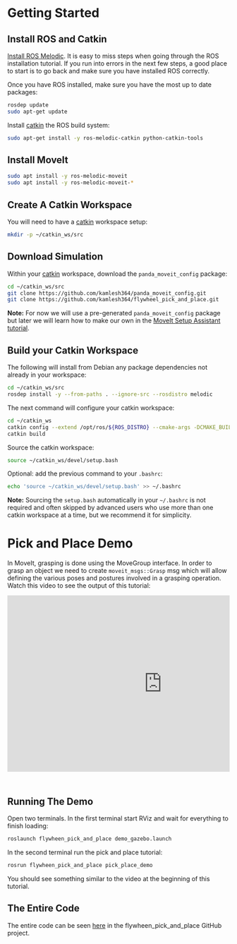 # Getting Started

## Install ROS and Catkin

[Install ROS Melodic](http://wiki.ros.org/melodic/Installation/Ubuntu).
It is easy to miss steps when going through the ROS installation tutorial. If you run into errors in the next few steps, a good place to start is to go back and make sure you have installed ROS correctly.

Once you have ROS installed, make sure you have the most up to date packages:

```bash
rosdep update
sudo apt-get update
```

Install [catkin](http://wiki.ros.org/catkin) the ROS build system:

```bash
sudo apt-get install -y ros-melodic-catkin python-catkin-tools
```

## Install MoveIt

```bash
sudo apt install -y ros-melodic-moveit
sudo apt install -y ros-melodic-moveit-*
```

## Create A Catkin Workspace

You will need to have a [catkin](http://wiki.ros.org/catkin) workspace setup:

```bash
mkdir -p ~/catkin_ws/src
```

## Download Simulation

Within your [catkin](http://wiki.ros.org/catkin) workspace, download the `panda_moveit_config` package:

```bash
cd ~/catkin_ws/src
git clone https://github.com/kamlesh364/panda_moveit_config.git
git clone https://github.com/kamlesh364/flywheel_pick_and_place.git
```

**Note:** For now we will use a pre-generated `panda_moveit_config` package but later we will learn how to make our own in the [MoveIt Setup Assistant tutorial](../setup_assistant/setup_assistant_tutorial.html).

## Build your Catkin Workspace

The following will install from Debian any package dependencies not already in your workspace:

```bash
cd ~/catkin_ws/src
rosdep install -y --from-paths . --ignore-src --rosdistro melodic
```

The next command will configure your catkin workspace:

```bash
cd ~/catkin_ws
catkin config --extend /opt/ros/${ROS_DISTRO} --cmake-args -DCMAKE_BUILD_TYPE=Release
catkin build
```

Source the catkin workspace:

```bash
source ~/catkin_ws/devel/setup.bash
```

Optional: add the previous command to your `.bashrc`:

```bash
echo 'source ~/catkin_ws/devel/setup.bash' >> ~/.bashrc
```

**Note:** Sourcing the `setup.bash` automatically in your `~/.bashrc` is
   not required and often skipped by advanced users who use more than one
   catkin workspace at a time, but we recommend it for simplicity.

# Pick and Place Demo

In MoveIt, grasping is done using the MoveGroup interface. In order to grasp an object we need to create `moveit_msgs::Grasp` msg which will allow defining the various poses and postures involved in a grasping operation.
Watch this video to see the output of this tutorial:

<div style="position: relative; padding-bottom: 5%; height: 0; overflow: hidden; max-width: 100%; height: auto;">
    <iframe width="700px" height="400px" src="https://www.youtube.com/embed/QBJPxx_63Bs?rel=0" frameborder="0" allow="autoplay; encrypted-media" allowfullscreen></iframe>
</div>

## Running The Demo

Open two terminals. In the first terminal start RViz and wait for everything to finish loading:

```bash
roslaunch flywheen_pick_and_place demo_gazebo.launch
```

In the second terminal run the pick and place tutorial:

```bash
rosrun flywheen_pick_and_place pick_place_demo
```

You should see something similar to the video at the beginning of this tutorial.

## The Entire Code

The entire code can be seen [here](./pick_place/src/pick_place_demo.cpp) in the flywheen_pick_and_place GitHub project.